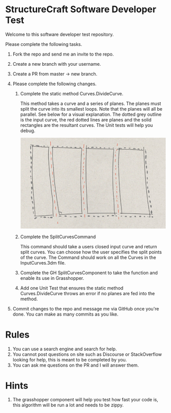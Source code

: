 # StructureCraft Software Developer Test

Welcome to this software developer test repository.

Please complete the following tasks.

1. Fork the repo and send me an invite to the repo.

2. Create a new branch with your username.

3. Create a PR from master -> new branch.

4. Please complete the following changes.

   1. Complete the static method Curves.DivideCurve.

      This method takes a curve and a series of planes. The planes must split the curve into its smallest loops. Note that the planes will all be parallel. See below for a visual explanation. The dotted grey outline is the input curve, the red dotted lines are planes and the solid rectangles are the resultant curves. The Unit tests will help you debug.

      ![diagram](diagram.jpg)

   2. Complete the SplitCurvesCommand

      This command should take a users closed input curve and return split curves. You can choose how the user specifies the split points of the curve. The Command should work on all the Curves in the InputCurves.3dm file.

   3. Complete the GH SplitCurvesComponent to take the function and enable its use in Grasshopper.
   4. Add one Unit Test that ensures the static method Curves.DivideCurve throws an error if no planes are fed into the method.

5. Commit changes to the repo and message me via GitHub once you're done. You can make as many commits as you like.



# Rules

1. You can use a search engine and search for help.
2. You cannot post questions on site such as Discourse or StackOverflow looking for help, this is meant to be completed by you.
3. You can ask me questions on the PR and I will answer them.



# Hints

1. The grasshopper component will help you test how fast your code is, this algorithm will be run a lot and needs to be zippy.
